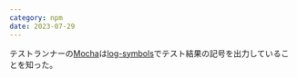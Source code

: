```yaml
---
category: npm
date: 2023-07-29
---
```

テストランナーの[Mocha](https://github.com/mochajs/mocha)は[log-symbols](https://github.com/sindresorhus/log-symbols)でテスト結果の記号を出力していることを知った。
